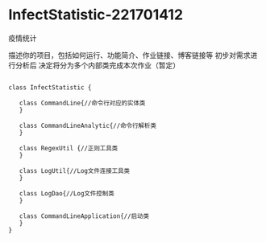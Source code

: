 # InfectStatistic-221701412
疫情统计

描述你的项目，包括如何运行、功能简介、作业链接、博客链接等
初步对需求进行分析后
决定将分为多个内部类完成本次作业（暂定）
 ```

class InfectStatistic {
   
    class CommandLine{//命令行对应的实体类
    }

    class CommandLineAnalytic{//命令行解析类
    }
	
	class RegexUtil {//正则工具类
    }
    
    class LogUtil{//Log文件连接工具类
    }
    
    class LogDao{//Log文件控制类
    }
    
    class CommandLineApplication{//启动类
    }
}

        
 ```
